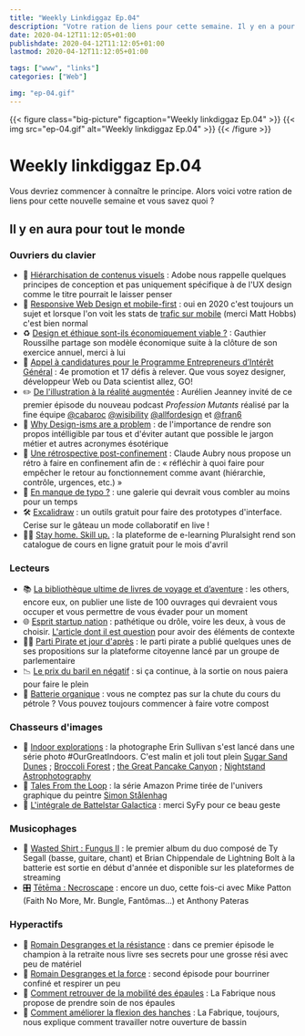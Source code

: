 ```yaml
---
title: "Weekly Linkdiggaz Ep.04"
description: "Votre ration de liens pour cette semaine. Il y en a pour tout le monde : travailleurs du Web, lecteurs, collectionneurs d'images, geeks, mélomanes ou sportifs"
date: 2020-04-12T11:12:05+01:00
publishdate: 2020-04-12T11:12:05+01:00
lastmod: 2020-04-12T11:12:05+01:00

tags: ["www", "links"]
categories: ["Web"]

img: "ep-04.gif"
---
```


{{< figure class="big-picture" figcaption="Weekly linkdiggaz Ep.04" >}}
  {{< img src="ep-04.gif" alt="Weekly linkdiggaz Ep.04" >}}
{{< /figure >}}

# Weekly linkdiggaz Ep.04

Vous devriez commencer à connaître le principe. Alors voici votre ration de liens pour cette nouvelle semaine et vous savez quoi&nbsp;?

## Il y en aura pour tout le monde

### Ouvriers du clavier

- 📏 <a href="https://xd.adobe.com/ideas/process/information-architecture/visual-hierarchy-principles-examples/" hreflang="en">Hiérarchisation de contenus visuels</a>&nbsp;: Adobe nous rappelle quelques principes de conception et pas uniquement spécifique à de l'UX design comme le titre pourrait le laisser penser
- 📱 <a href="https://dev.to/kevinpowell/stop-making-responsive-websites-the-hard-way-kgb" hreflang="en">Responsive Web Design et mobile-first</a>&nbsp;: oui en 2020 c'est toujours un sujet et lorsque l'on voit les stats de [trafic sur mobile](https://twitter.com/TheRealNooshu/status/1247565234887327746) (merci Matt Hobbs) c'est bien normal
- ♻️ [Design et éthique sont-ils économiquement viable&nbsp;?](http://www.gauthierroussilhe.com/fr/posts/activite-2019-2020)&nbsp;: Gauthier Roussilhe partage son modèle économique suite à la clôture de son exercice annuel, merci à lui
- 📢 [Appel à candidatures pour le Programme Entrepreneurs d’Intérêt Général](https://www.etalab.gouv.fr/programme-entrepreneurs-dinteret-general-decouvrez-les-17-defis-de-la-quatrieme-promotion)&nbsp;: 4e promotion et 17 défis à relever. Que vous soyez designer, développeur Web ou Data scientist allez, GO!
- ✏️ [De l'illustration à la réalité augmentée](https://youtu.be/vH_X2V7L8AQ)&nbsp;: Aurélien Jeanney invité de ce premier épisode du nouveau podcast *Profession Mutants* réalisé par la fine équipe [@cabaroc](https://twitter.com/cabaroc) [@wisibility](https://twitter.com/wisibility) [@allfordesign](https://twitter.com/allfordesign) et [@fran6](https://twitter.com/Fran6)
- 🙊 <a href="https://uxdesign.cc/why-design-isms-are-a-problem-8bb27f7450a6" hreflang="en">Why Design-isms are a problem</a>&nbsp;: de l'importance de rendre son propos intélligible par tous et d'éviter autant que possible le jargon métier et autres acronymes ésotérique
- 🔄 [Une rétrospective post-confinement](http://www.aubryconseil.com/post/Retro-confinement)&nbsp;: Claude Aubry nous propose un rétro à faire en confinement afin de&nbsp;: «&nbsp;réfléchir à quoi faire pour empêcher le retour au fonctionnement comme avant (hiérarchie, contrôle, urgences, etc.)&nbsp;»
- 👮 <a href="https://typespecimens.io/" hreflang="en">En manque de typo&nbsp;?</a>&nbsp;: une galerie qui devrait vous combler au moins pour un temps
- 🛠️ <a href="https://excalidraw.com/" hreflang="en">Excalidraw</a>&nbsp;: un outils gratuit pour faire des prototypes d'interface. Cerise sur le gâteau un mode collaboratif en live&nbsp;! 
- 👨‍💻 <a href="https://www.pluralsight.com/offer/2020/free-april-month?aid=7014Q0000022afMQAQ&promo=&oid=7014Q0000022aAOQA" hreflang="en">Stay home. Skill up.</a>&nbsp;: la plateforme de e-learning Pluralsight rend son catalogue de cours en ligne gratuit pour le mois d'avril

### Lecteurs

- 📚 [La bibliothèque ultime de livres de voyage et d’aventure](https://www.lesothers.com/100-livres-voyage-aventure-5)&nbsp;: les others, encore eux, on publier une liste de 100 ouvrages qui devraient vous occuper et vous permettre de vous évader pour un moment
- 🌐 [Esprit startup nation](https://open-time.net/post/2020/04/05/Esprit-startup)&nbsp;: pathétique ou drôle, voire les deux, à vous de choisir. [L'article dont il est question](https://mariejulien.com/post/2016/05/22/Startups-de-merde%2C-vous-devriez-avoir-honte) pour avoir des éléments de contexte
- 🏴‍☠️ [Parti Pirate et jour d'après](https://lejourdapres.parlement-ouvert.fr/profiles/partipirate/activity)&nbsp;: le parti pirate a publié quelques unes de ses propositions sur la plateforme citoyenne lancé par un groupe de parlementaire 
- 📉 <a href="https://www.bloomberg.com/news/articles/2020-03-19/the-idea-of-negative-oil-prices-is-more-realistic-than-you-think" hreflang="en">Le prix du baril en négatif</a>&nbsp;: si ça continue, à la sortie on nous paiera pour faire le plein
- 🔋 <a href="https://www.stuff.co.nz/motoring/120798671/mercedesbenz-has-created-an-organic-battery" hreflang="en">Batterie organique</a>&nbsp;: vous ne comptez pas sur la chute du cours du pétrole&nbsp;? Vous pouvez toujours commencer à faire votre compost

### Chasseurs d'images

- 📸 <a href="https://twitter.com/erinoutdoors/status/1244811777797283842" hreflang="en">Indoor explorations</a>&nbsp;: la photographe Erin Sullivan s'est lancé dans une série photo #OurGreatIndoors. C'est malin et joli tout plein [Sugar Sand Dunes](https://twitter.com/erinoutdoors/status/1246257637936644096) ; [Broccoli Forest](https://twitter.com/erinoutdoors/status/1245210875843104769) ; [the Great Pancake Canyon](https://twitter.com/erinoutdoors/status/1247326598241513472) ; [Nightstand Astrophotography](https://twitter.com/erinoutdoors/status/1246563815182888960)
- 🤖 <a href="https://youtu.be/1htuNZp82Ck" hreflang="en">Tales From the Loop</a>&nbsp;: la série Amazon Prime tirée de l'univers graphique du peintre <a href="http://www.simonstalenhag.se/" hreflang="en">Simon Stålenhag</a>
- 🌌 <a href="https://www.syfy.com/battlestargalactica" hreflang="en">L'intégrale de Battelstar Galactica</a>&nbsp;: merci SyFy pour ce beau geste

### Musicophages

- 🥁 [Wasted Shirt : Fungus II](https://www.youtube.com/watch?v=H-Ek1alZh8Y)&nbsp;: le premier album du duo composé de Ty Segall (basse, guitare, chant) et Brian Chippendale de Lightning Bolt à la batterie est sortie en début d'année et disponible sur les plateformes de streaming
- 🎛️ [Tētēma : Necroscape](https://youtu.be/SHH1uSVWEkQ)&nbsp;: encore un duo, cette fois-ci avec Mike Patton (Faith No More, Mr. Bungle, Fantômas…) et Anthony Pateras

### Hyperactifs

- 🧗 [Romain Desgranges et la résistance](https://www.youtube.com/watch?v=SsFbWZO_h88) : dans ce premier épisode le champion à la retraite nous livre ses secrets pour une grosse rési avec peu de matériel
- 💪 [Romain Desgranges et la force](https://www.youtube.com/watch?v=zalq0KJFIzg) : second épisode pour bourriner confiné et respirer un peu
- 🤸 [Comment retrouver de la mobilité des épaules](https://youtu.be/2XsJ65ubUjY) : La Fabrique nous propose de prendre soin de nos épaules
- 🧘 [Comment améliorer la flexion des hanches](https://youtu.be/UFAjcTS5miE) : La Fabrique, toujours, nous explique comment travailler notre ouverture de bassin